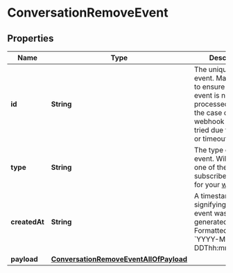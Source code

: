 

# ConversationRemoveEvent

## Properties

Name | Type | Description | Notes
------------ | ------------- | ------------- | -------------
**id** | **String** | The unique ID of the event. May be used to ensure that an event is not processed twice in the case of a webhook that is re-tried due to an error or timeout. |  [optional]
**type** | **String** | The type of the event. Will match one of the subscribed triggers for your [webhook](#operation/CreateWebhook). |  [optional]
**createdAt** | **String** | A timestamp signifying when the event was generated. Formatted as &#x60;YYYY-MM-DDThh:mm:ss.SSSZ&#x60;. |  [optional]
**payload** | [**ConversationRemoveEventAllOfPayload**](ConversationRemoveEventAllOfPayload.md) |  |  [optional]



